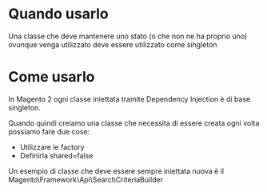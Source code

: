 # Quando usarlo

Una classe che deve mantenere uno stato (o che non ne ha proprio uno) ovunque venga utilizzato deve essere utilizzato come singleton

# Come usarlo

In Magento 2 ogni classe iniettata tramite Dependency Injection è di base singleton. 

Quando quindi creiamo una classe che necessita di essere creata ogni volta possiamo fare due cose:

- Utilizzare le factory
- Definirla shared=false
  
Un esempio di classe che deve essere sempre iniettata nuova è il Magento\Framework\Api\SearchCriteriaBuilder